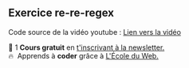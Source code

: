 ## Exercice re-re-regex

Code source de la vidéo youtube : [Lien vers la vidéo](https://www.youtube.com/watch?v=id2NMRKLWv4)

🚀 1 **Cours gratuit** en [t'inscrivant à la newsletter.](https://www.le-designer-du-web.com/news) <br>
🔥  &nbsp;Apprends à **coder** grâce à [L'École du Web.](https://www.ecole-du-web.net)

